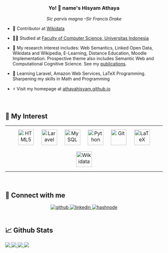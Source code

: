 ### <div align="center">Yo! 👋 name's Hisyam Athaya</div>  
  

*<div align="center">Sic parvis magna  –Sir Francis Drake</div>*  
  
- 📝 Contributor at [Wikidata](https://meta.wikimedia.org/wiki/User:Hisyam_Athaya_(WMID))


- 👨‍🎓 Studied at [Faculty of Computer Science, Universitas Indonesia](https://cs.ui.ac.id/)  
  

- 🌱 My research interest includes: Web Semantics, Linked Open Data, Wikidata and Wikipedia, E-Learning, Distance Education, Moodle Implementation. Prospective theme also includes Semantic Web and Computational Cognitive Science. See my [publications](https://scholar.google.com/citations?hl=en&user=poy7OgIAAAAJ).
  

- 📖 Learning Laravel, Amazon Web Services, LaTeX Programming. Sharpening my skills in Math and Programming   
  

- ⚡ Visit my homepage at [athayahisyam.github.io](https://athayahisyam.github.io/)  
  

<br/>  


## 📖 My Interest
<table><tr><td valign="top" width="33%" style="bgcolor:#6F8FAF;border-radius:10px;">

  
<div align="center">  
<a href="https://en.wikipedia.org/wiki/HTML5" target="_blank"><img style="margin: 10px" src="https://profilinator.rishav.dev/skills-assets/html5-original-wordmark.svg" alt="HTML5" height="50" /></a>  
<a href="https://laravel.com/" target="_blank"><img style="margin: 10px" src="https://profilinator.rishav.dev/skills-assets/laravel-plain-wordmark.svg" alt="Laravel" height="50" /></a>  
<a href="https://www.mysql.com/" target="_blank"><img style="margin: 10px" src="https://profilinator.rishav.dev/skills-assets/mysql-original-wordmark.svg" alt="MySQL" height="50" /></a>  
<!-- <a href="https://www.php.net/" target="_blank"><img style="margin: 10px" src="https://profilinator.rishav.dev/skills-assets/php-original.svg" alt="PHP" height="50" /></a> --> 
<!-- <a href="https://www.linux.org/" target="_blank"><img style="margin: 10px" src="https://profilinator.rishav.dev/skills-assets/linux-original.svg" alt="Linux" height="50" /></a> --> 
<a href="https://www.python.org/" target="_blank"><img style="margin: 10px" src="https://profilinator.rishav.dev/skills-assets/python-original.svg" alt="Python" height="50" /></a>  
<a href="https://github.com/" target="_blank"><img style="margin: 10px" src="https://profilinator.rishav.dev/skills-assets/git-scm-icon.svg" alt="Git" height="50" /></a>  
<!-- <a href="https://www.djangoproject.com/" target="_blank"><img style="margin: 10px" src="https://profilinator.rishav.dev/skills-assets/django-original.svg" alt="Django" height="50" /></a> -->
<!-- <a href="https://www.docker.com/" target="_blank"><img style="margin: 10px" src="https://profilinator.rishav.dev/skills-assets/docker-original-wordmark.svg" alt="Docker" height="50" /></a> --> 
<a href="https://www.latex-project.org/" target="_blank"><img style="margin: 10px" src="https://upload.wikimedia.org/wikipedia/commons/9/92/LaTeX_logo.svg" alt="LaTeX" height="50" /></a>
<!-- <a href="https://moodle.org/" target="_blank"><img style="margin: 10px" src="https://moodle.com/wp-content/uploads/2022/02/logo.svg" alt="Moodle" height="50" /></a> -->
<a href="https://wikidata.org/" target="_blank"><img style="margin: 10px" src="https://upload.wikimedia.org/wikipedia/commons/thumb/6/66/Wikidata-logo-en.svg/640px-Wikidata-logo-en.svg.png" alt="Wikidata" height="50" /></a>
</div>


</td></tr></table>  

<br/>  


## 🔗 Connect with me  
<div align="center">
<a href="https://github.com/athayahisyam" target="_blank">
<img src=https://img.shields.io/badge/github-%2324292e.svg?&style=for-the-badge&logo=github&logoColor=white alt=github style="margin-bottom: 5px;" />
</a>
<a href="https://linkedin.com/in/athayahisyam" target="_blank">
<img src=https://img.shields.io/badge/linkedin-%231E77B5.svg?&style=for-the-badge&logo=linkedin&logoColor=white alt=linkedin style="margin-bottom: 5px;" />
</a>
<a href="https://hashnode.com/@hathaya" target="_blank">
<img src=https://img.shields.io/badge/hashnode-%232962FF.svg?&style=for-the-badge&logo=hashnode&logoColor=white alt=hashnode style="margin-bottom: 5px;" />
</a>  
</div>  
  

<br/>  


## 📈 Github Stats  
<a href="https://github.com/athayahisyam">
  <img src="https://github-profile-summary-cards.vercel.app/api/cards/repos-per-language?username=athayahisyam&theme=github_dark"/>
  <img src="https://github-profile-summary-cards.vercel.app/api/cards/most-commit-language?username=athayahisyam&theme=github_dark"/>
  <img src="https://github-profile-summary-cards.vercel.app/api/cards/stats?username=athayahisyam&theme=github_dark"/>
  <img src="https://github-profile-summary-cards.vercel.app/api/cards/productive-time?username=athayahisyam&theme=github_dark"/>
</a>  

<br/>  
